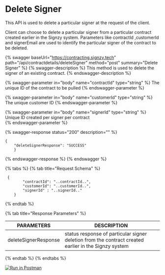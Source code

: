 # Delete Signer

This API is used to delete a particular signer at the request of the client.

Client can choose to delete a particular signer from a particular contract created earlier in the Signzy system. Parameters like contractId ,customerId and signerEmail are used to identify the particular signer of the contract to be deleted.

{% swagger baseUrl="https://contracting.signzy.tech" path="/api/contractdetails/deleteSigner" method="post" summary="Delete Signer" %}
{% swagger-description %}
This method is used to delete the signer of an existing contract.
{% endswagger-description %}

{% swagger-parameter in="body" name="contractId" type="string" %}
The unique ID of the contract to be pulled
{% endswagger-parameter %}

{% swagger-parameter in="body" name="customerId" type="string" %}
The unique customer ID
{% endswagger-parameter %}

{% swagger-parameter in="body" name="signerId" type="string" %}
Unique ID created per signer per contract	
{% endswagger-parameter %}

{% swagger-response status="200" description="" %}
```
{
    "deleteSignerResponse": "SUCCESS"
    }
```
{% endswagger-response %}
{% endswagger %}

{% tabs %}
{% tab title="Request Schema" %}
```
 {
        "contractId": "..contractId..",
        "customerId": "..customerId..",
        "signerId" : "..signerId.."
    }
```
{% endtab %}

{% tab title="Response Parameters" %}


| PARAMETERS           | DESCRIPTION                                                                                          |
| -------------------- | ---------------------------------------------------------------------------------------------------- |
| deleteSignerResponse | status response of particular signer deletion from the contract created earlier in the Signzy system |
{% endtab %}
{% endtabs %}

&#x20;[![Run in Postman](https://run.pstmn.io/button.svg)](https://www.getpostman.com/collections/8790c65d7d8535c49154)
